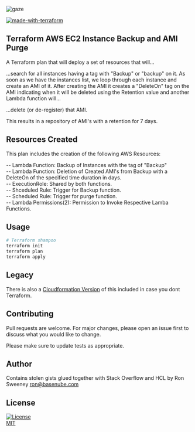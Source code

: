 ![gaze](https://www.basenube.com/archive/assets/images/basenube-github.png)

[![made-with-terraform](https://img.shields.io/badge/Made%20with-Terraform-1f425f.svg)](https://www.terraform.io/)  
## Terraform AWS EC2 Instance Backup and AMI Purge

A Terraform plan that will deploy a set of resources that will...

...search for all instances having a tag with "Backup" or "backup"
on it. As soon as we have the instances list, we loop through each instance
and create an AMI of it. After creating the AMI 
it creates a "DeleteOn" tag on the AMI indicating when it will be deleted using the Retention value and another Lambda function will...

...delete (or de-register) that AMI.

This results in a repository of AMI's with a retention for 7 days.

## Resources Created

  This plan includes the creation of the following AWS Resources:

  -- Lambda Function: Backup of Instances with the tag of "Backup"  
  -- Lambda Function: Deletion of Created AMI's  from Backup with a DeleteOn of the specified time duration in days.  
  -- ExecutionRole: Shared by both functions.  
  -- Shceduled Rule: Trigger for Backup function.  
  -- Scheduled Rule: Trigger for purge function.  
  -- Lambda Permissions(2): Permission to Invoke Respective Lamba Functions.  

## Usage

```bash
# Terraform shampoo
terraform init
terraform plan
terraform apply
```

## Legacy
There is also a [Cloudformation Version](https://github.com/basenube/aws-instance-backup-ami-purge/blob/master/cloudformation/basenube-aws-instance-backup-ami-purge-stack.yaml) of this included in case you dont Terraform.


## Contributing
Pull requests are welcome. For major changes, please open an issue first to discuss what you would like to change.

Please make sure to update tests as appropriate.

## Author
Contains stolen gists glued together with Stack Overflow and HCL by Ron Sweeney <ron@basenube.com>

## License
[![License](https://img.shields.io/github/license/basenube/aws-instance-backup-ami-purge.svg?style=social)](https://github.com/basenube/aws-instance-backup-ami-purge)  
[MIT](https://choosealicense.com/licenses/mit/)